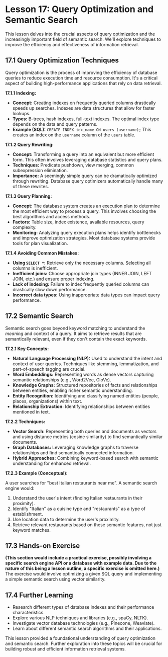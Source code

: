 # Lesson 17: Query Optimization and Semantic Search

This lesson delves into the crucial aspects of query optimization and the increasingly important field of semantic search.  We'll explore techniques to improve the efficiency and effectiveness of information retrieval.

## 17.1 Query Optimization Techniques

Query optimization is the process of improving the efficiency of database queries to reduce execution time and resource consumption.  It's a critical aspect of building high-performance applications that rely on data retrieval.

**17.1.1 Indexing:**

* **Concept:** Creating indexes on frequently queried columns drastically speeds up searches.  Indexes are data structures that allow for faster lookups.
* **Types:** B-trees, hash indexes, full-text indexes.  The optimal index type depends on the data and query patterns.
* **Example (SQL):**  `CREATE INDEX idx_name ON users (username);` This creates an index on the `username` column of the `users` table.

**17.1.2 Query Rewriting:**

* **Concept:** Transforming a query into an equivalent but more efficient form.  This often involves leveraging database statistics and query plans.
* **Techniques:**  Predicate pushdown, view merging, common subexpression elimination.
* **Importance:**  A seemingly simple query can be dramatically optimized through rewriting.  Database query optimizers automatically handle many of these rewrites.

**17.1.3 Query Planning:**

* **Concept:** The database system creates an execution plan to determine the most efficient way to process a query.  This involves choosing the best algorithms and access methods.
* **Factors:**  Table size, index existence, available resources, query complexity.
* **Monitoring:**  Analyzing query execution plans helps identify bottlenecks and improve optimization strategies.  Most database systems provide tools for plan visualization.

**17.1.4 Avoiding Common Mistakes:**

* **Using `SELECT *`:**  Retrieve only the necessary columns.  Selecting all columns is inefficient.
* **Inefficient joins:**  Choose appropriate join types (INNER JOIN, LEFT JOIN, etc.) and ensure proper indexing.
* **Lack of indexing:** Failure to index frequently queried columns can drastically slow down performance.
* **Incorrect data types:** Using inappropriate data types can impact query performance.


## 17.2 Semantic Search

Semantic search goes beyond keyword matching to understand the *meaning* and context of a query. It aims to retrieve results that are semantically relevant, even if they don't contain the exact keywords.

**17.2.1 Key Concepts:**

* **Natural Language Processing (NLP):**  Used to understand the intent and context of user queries. Techniques like stemming, lemmatization, and part-of-speech tagging are crucial.
* **Word Embeddings:** Representing words as dense vectors capturing semantic relationships (e.g., Word2Vec, GloVe).
* **Knowledge Graphs:**  Structured repositories of facts and relationships between entities, enabling richer semantic understanding.
* **Entity Recognition:** Identifying and classifying named entities (people, places, organizations) within text.
* **Relationship Extraction:** Identifying relationships between entities mentioned in text.


**17.2.2 Techniques:**

* **Vector Search:** Representing both queries and documents as vectors and using distance metrics (cosine similarity) to find semantically similar documents.
* **Graph Databases:** Leveraging knowledge graphs to traverse relationships and find semantically connected information.
* **Hybrid Approaches:** Combining keyword-based search with semantic understanding for enhanced retrieval.


**17.2.3 Example (Conceptual):**

A user searches for "best Italian restaurants near me".  A semantic search engine would:

1. Understand the user's intent (finding Italian restaurants in their proximity).
2. Identify "Italian" as a cuisine type and "restaurants" as a type of establishment.
3. Use location data to determine the user's proximity.
4. Retrieve relevant restaurants based on these semantic features, not just keyword matches.


## 17.3 Hands-on Exercise

**(This section would include a practical exercise, possibly involving a specific search engine API or a database with example data.  Due to the nature of this being a lesson outline, a specific exercise is omitted here.)** The exercise would involve optimizing a given SQL query and implementing a simple semantic search using vector similarity.


## 17.4 Further Learning

* Research different types of database indexes and their performance characteristics.
* Explore various NLP techniques and libraries (e.g., spaCy, NLTK).
* Investigate vector database technologies (e.g., Pinecone, Weaviate).
* Learn about different semantic search algorithms and their applications.


This lesson provided a foundational understanding of query optimization and semantic search.  Further exploration into these topics will be crucial for building robust and efficient information retrieval systems.

